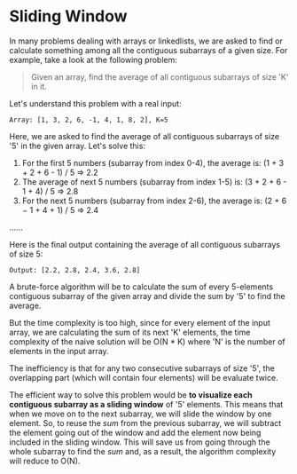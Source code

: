 # Sliding Window

In many problems dealing with arrays or linkedlists, we are asked to find or calculate something among all the contiguous subarrays of a given size. For example, take a look at the following problem:

> Given an array, find the average of all contiguous subarrays of size 'K' in it.

Let's understand this problem with a real input:

```
Array: [1, 3, 2, 6, -1, 4, 1, 8, 2], K=5
```

Here, we are asked to find the average of all contiguous subarrays of size '5' in the given array. Let's solve this:

1. For the first 5 numbers (subarray from index 0-4), the average is: (1 + 3 + 2 + 6 - 1) / 5 => 2.2
2. The average of next 5 numbers (subarray from index 1-5) is: (3 + 2 + 6 - 1 + 4) / 5 => 2.8
3. For the next 5 numbers (subarray from index 2-6), the average is: (2 + 6 − 1 + 4 + 1) / 5 => 2.4

......


Here is the final output containing the average of all contiguous subarrays of size 5:

```
Output: [2.2, 2.8, 2.4, 3.6, 2.8]
``` 

A brute-force algorithm will be to calculate the sum of every 5-elements contiguous subarray of the given array and divide the sum by '5' to find the average.

But the time complexity is too high, since for every element of the input array, we are calculating the sum of its next 'K' elements, the time complexity of the naive solution will be O(N * K) where 'N' is the number of elements in the input array.

The inefficiency is that for any two consecutive subarrays of size '5', the overlapping part (which will contain four elements) will be evaluate twice.

The efficient way to solve this problem would be **to visualize each contiguous subarray as a sliding window** of '5' elements. This means that when we move on to the next subarray, we will slide the window by one element. So, to reuse the *sum* from the previous subarray, we will subtract the element going out of the window and add the element now being included in the sliding window. This will save us from going through the whole subarray to find the *sum* and, as a result, the algorithm complexity will reduce to O(N).